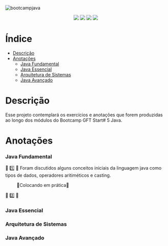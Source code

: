 ![bootcampjava](https://user-images.githubusercontent.com/104780405/167513996-b14fd5c5-afb6-48ac-8ce2-136b11170e7f.png)

<p align="center">
<img src="http://img.shields.io/static/v1?label=STATUS&message=EM%20DESENVOLVIMENTO&color=GREEN&style=for-the-badge"/>
  <img src="https://img.shields.io/badge/manjaro-35BF5C?style=for-the-badge&logo=manjaro&logoColor=white" />
   <img src="https://img.shields.io/badge/Java-ED8B00?style=for-the-badge&logo=java&logoColor=white" /> 
  <img src="https://img.shields.io/badge/Spring-6DB33F?style=for-the-badge&logo=spring&logoColor=white" />
</p>

# Índice

* [Descrição](#Descrição)
* [Anotações](#Anotações)
  * [Java Fundamental](#Java-Fundamental)
  * [Java Essencial](#Java-Essencial)
  * [Arquitetura de Sistemas](#Arquitetura-de-Sistemas)
  * [Java Avançado](#Java-Avançado)

# Descrição

Esse projeto contemplará os exercícios e anotações que forem produzidas ao longo dos módulos do Bootcamp GFT Start# 5 Java.

# Anotações

### Java Fundamental

:small_orange_diamond: :one: :small_orange_diamond: Foram discutidos alguns conceitos iniciais da linguagem java como tipos de dados, operadores aritiméticos e casting.

         :small_blue_diamond:Colocando em prática:small_blue_diamond:

:small_orange_diamond: :two: :small_orange_diamond:







### Java Essencial

### Arquitetura de Sistemas

### Java Avançado
